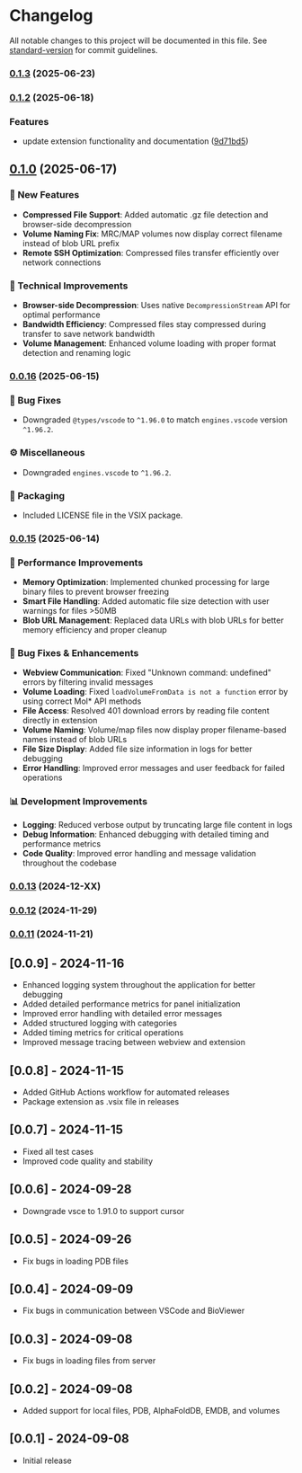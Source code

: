 # Changelog

All notable changes to this project will be documented in this file. See [standard-version](https://github.com/conventional-changelog/standard-version) for commit guidelines.

### [0.1.3](https://github.com/shuuul/bioviewer/compare/v0.1.2...v0.1.3) (2025-06-23)

### [0.1.2](https://github.com/shuuul/bioviewer/compare/v0.1.0...v0.1.2) (2025-06-18)


### Features

* update extension functionality and documentation ([9d71bd5](https://github.com/shuuul/bioviewer/commit/9d71bd56866a0a87a6b1d3cbaef987bd9882092b))

## [0.1.0](https://github.com/shuuul/bioviewer/compare/v0.0.16...v0.1.0) (2025-06-17)

### 🚀 New Features

- **Compressed File Support**: Added automatic .gz file detection and browser-side decompression
- **Volume Naming Fix**: MRC/MAP volumes now display correct filename instead of blob URL prefix
- **Remote SSH Optimization**: Compressed files transfer efficiently over network connections

### 🔧 Technical Improvements

- **Browser-side Decompression**: Uses native `DecompressionStream` API for optimal performance
- **Bandwidth Efficiency**: Compressed files stay compressed during transfer to save network bandwidth
- **Volume Management**: Enhanced volume loading with proper format detection and renaming logic

### [0.0.16](https://github.com/shuuul/bioviewer/compare/v0.0.15...v0.0.16) (2025-06-15)

### 🔧 Bug Fixes

- Downgraded `@types/vscode` to `^1.96.0` to match `engines.vscode` version `^1.96.2`.

### ⚙️ Miscellaneous

- Downgraded `engines.vscode` to `^1.96.2`.

### 📜 Packaging

- Included LICENSE file in the VSIX package.

### [0.0.15](https://github.com/shuuul/bioviewer/compare/v0.0.14...v0.0.15) (2025-06-14)

### 🚀 Performance Improvements

- **Memory Optimization**: Implemented chunked processing for large binary files to prevent browser freezing
- **Smart File Handling**: Added automatic file size detection with user warnings for files >50MB
- **Blob URL Management**: Replaced data URLs with blob URLs for better memory efficiency and proper cleanup

### 🔧 Bug Fixes & Enhancements

- **Webview Communication**: Fixed "Unknown command: undefined" errors by filtering invalid messages
- **Volume Loading**: Fixed `loadVolumeFromData is not a function` error by using correct Mol* API methods
- **File Access**: Resolved 401 download errors by reading file content directly in extension
- **Volume Naming**: Volume/map files now display proper filename-based names instead of blob URLs
- **File Size Display**: Added file size information in logs for better debugging
- **Error Handling**: Improved error messages and user feedback for failed operations

### 📊 Development Improvements

- **Logging**: Reduced verbose output by truncating large file content in logs
- **Debug Information**: Enhanced debugging with detailed timing and performance metrics
- **Code Quality**: Improved error handling and message validation throughout the codebase

### [0.0.13](https://github.com/shuuul/bioviewer/compare/v0.0.12...v0.0.13) (2024-12-XX)

### [0.0.12](https://github.com/shuuul/bioviewer/compare/v0.0.11...v0.0.12) (2024-11-29)

### [0.0.11](https://github.com/shuuul/bioviewer/compare/v0.0.10...v0.0.11) (2024-11-21)

## [0.0.9] - 2024-11-16

- Enhanced logging system throughout the application for better debugging
- Added detailed performance metrics for panel initialization
- Improved error handling with detailed error messages
- Added structured logging with categories
- Added timing metrics for critical operations
- Improved message tracing between webview and extension

## [0.0.8] - 2024-11-15

- Added GitHub Actions workflow for automated releases
- Package extension as .vsix file in releases

## [0.0.7] - 2024-11-15

- Fixed all test cases
- Improved code quality and stability

## [0.0.6] - 2024-09-28

- Downgrade vsce to 1.91.0 to support cursor

## [0.0.5] - 2024-09-26

- Fix bugs in loading PDB files

## [0.0.4] - 2024-09-09

- Fix bugs in communication between VSCode and BioViewer

## [0.0.3] - 2024-09-08

- Fix bugs in loading files from server

## [0.0.2] - 2024-09-08

- Added support for local files, PDB, AlphaFoldDB, EMDB, and volumes

## [0.0.1] - 2024-09-08

- Initial release
